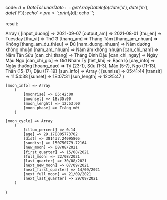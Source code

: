 code: 
$d = DateToLunarDate::getArrayDateInfo(date('d'), date('m'), date('Y'));
echo '<pre>';
print_r($d);
echo '</pre>';

result: 

Array
(
    [input_duong] => 2021-09-07
    [output_am] => 2021-08-01
    [thu_en] => Tuesday
    [thu_vi] => Thứ 3
    [thang_am] => Tháng Tám
    [thang_am_nhuan] => Không
    [thang_am_du_thieu] => Đủ
    [nam_duong_nhuan] => Năm dương không nhuận
    [nam_am_nhuan] => Năm âm không nhuận
    [can_chi_nam] => Năm Tân Sửu
    [can_chi_thang] => Tháng Đinh Dậu
    [can_chi_ngay] => Ngày Mậu Ngọ
    [can_chi_gio] => Giờ Nhâm Tý
    [tiet_khi] => Bạch lộ
    [day_info] => Ngày thường
    [hoang_dao] => Tý (23-1), Sửu (1-3), Mão (5-7), Ngọ (11-13), Thân (15-17), Dậu (17-19)
    [sun_info] => Array
        (
            [sunrise] => 05:41:44
            [transit] => 11:54:38
            [sunset] => 18:07:31
            [sun_length] => 12:25:47
        )

    [moon_info] => Array
        (
            [moonrise] => 05:42:00
            [moonset] => 18:35:00
            [moon_lenght] => 12:53:00
            [moon_phase] => Trăng mới
        )

    [moon_cycle] => Array
        (
            [illum_percent] => 0.14
            [age] => 29.178805773702
            [dist] => 381437.24095805
            [sundist] => 150750779.72164
            [new_moon] => 08/08/2021
            [first_quarter] => 15/08/2021
            [full_moon] => 22/08/2021
            [last_quarter] => 30/08/2021
            [next_new_moon] => 07/09/2021
            [next_first_quarter] => 14/09/2021
            [next_full_moon] => 21/09/2021
            [next_last_quarter] => 29/09/2021
        )

)